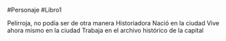 #Personaje #Libro1 

Pelirroja, no podía ser de otra manera
Historiadora
Nació en la ciudad
Vive ahora mismo en la ciudad
Trabaja en el archivo histórico de la capital